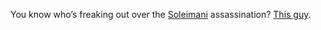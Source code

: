 You know who’s freaking out over the <a href="https://en.wikipedia.org/wiki/Qasem_Soleimani">Soleimani</a> assassination? <a href="http://scripting.com/images/2020/01/03/kimJongUn.png">This guy</a>.
